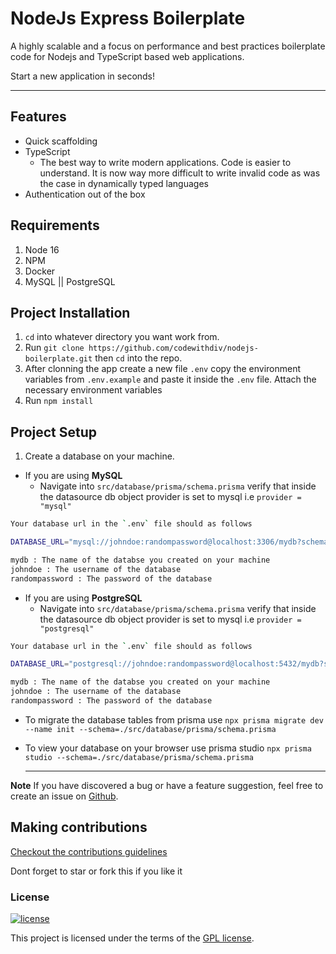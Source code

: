 # NodeJs Express Boilerplate

A highly scalable and a focus on performance and best practices boilerplate code for Nodejs and TypeScript based web applications.

Start a new application in seconds!

  ---

## Features

- Quick scaffolding
- TypeScript
  - The best way to write modern applications. Code is easier to understand. It is now way more difficult to write invalid code as was the case in dynamically typed languages
- Authentication out of the box

## Requirements

1. Node 16
2. NPM
3. Docker
4. MySQL || PostgreSQL

## Project Installation

1. `cd` into whatever directory you want work from.
2. Run `git clone https://github.com/codewithdiv/nodejs-boilerplate.git` then `cd` into the repo.
3. After clonning the app create a new file `.env` copy the environment variables from `.env.example` and paste it inside the `.env` file. Attach the necessary environment variables
4. Run `npm install`

## Project Setup

1. Create a database on your machine.

- If you are using **MySQL**
  - Navigate into `src/database/prisma/schema.prisma` verify that inside the datasource db object provider is set to mysql i.e `provider = "mysql"`

 ```bash
 Your database url in the `.env` file should as follows
 
DATABASE_URL="mysql://johndoe:randompassword@localhost:3306/mydb?schema=public"

mydb : The name of the databse you created on your machine
johndoe : The username of the database
randompassword : The password of the database
```

- If you are using **PostgreSQL**
  - Navigate into `src/database/prisma/schema.prisma` verify that inside the datasource db object provider is set to mysql i.e `provider = "postgresql"`

 ```bash
Your database url in the `.env` file should as follows

DATABASE_URL="postgresql://johndoe:randompassword@localhost:5432/mydb?schema=public"

mydb : The name of the databse you created on your machine
johndoe : The username of the database
randompassword : The password of the database
```

- To migrate the database tables from prisma use `npx prisma migrate dev --name init --schema=./src/database/prisma/schema.prisma`
- To view your database on your browser use prisma studio `npx prisma studio --schema=./src/database/prisma/schema.prisma`

  ---

**Note**
If you have discovered a bug or have a feature suggestion, feel free to create an issue on [Github](https://github.com/codewithdiv/nodejs-boilerplate/issues).

## Making contributions

[Checkout the contributions guidelines](https://github.com/codewithdiv/nodejs-boilerplate/blob/main/CONTRIBUTION.md)

Dont forget to star or fork this if you like it

### License

[![license](https://img.shields.io/badge/license-GPL-4dc71f.svg)](https://github.com/codewithdiv/nodejs-boilerplate/blob/main/LICENCE)

This project is licensed under the terms of the [GPL license](/LICENSE).
